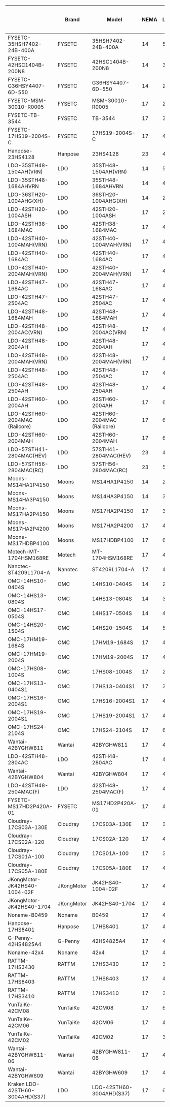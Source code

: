 |                               |Brand     |Model                     |NEMA|Body Length mm|Step Angle (deg)|Rated Current (A)|Torque (N-mm)|Inductance (mH)|Resistance (ohms)|Rotor Inertia (g-cm^2)|
|-------------------------------|----------|--------------------------|----|--------------|----------------|-----------------|-------------|---------------|-----------------|----------------------|
|FYSETC-35HSH7402-24B-400A      |FYSETC    |35HSH7402-24B-400A        |14  |51            |1.8             |1.5              |42           |5.5            |2.8              |48                    |
|FYSETC-42HSC1404B-200N8        |FYSETC    |42HSC1404B-200N8          |14  |34.5          |1.8             |0.4              |32           |38             |29               |40                    |
|FYSETC-G36HSY4407-6D-550       |FYSETC    |G36HSY4407-6D-550         |14  |20.5          |1.8             |0.5              |12           |10             |13               |15                    |
|FYSETC-MSM-30010-R0005         |FYSETC    |MSM-30010-R0005           |17  |20            |1.8             |1                |14           |3.6            |4.1              |                      |
|FYSETC-TB-3544                 |FYSETC    |TB-3544                   |17  |39            |1.8             |1.5              |50           |3.8            |1.8              |55                    |
|FYSETC-17HS19-2004S-C          |FYSETC    |17HS19-2004S-C            |17  |48            |1.8             |2                |59           |3              |1.4              |82                    |
|Hanpose-23HS4128               |Hanpose   |23HS4128                  |23  |41            |1.8             |2.8              |55           |1.4            |0.7              |120                   |
|LDO-35STH48-1504AH(VRN)        |LDO       |35STH48-1504AH(VRN)       |14  |52            |1.8             |1.5              |37           |3.8            |2.8              |51.8                  |
|LDO-35STH48-1684AHVRN          |LDO       |35STH48-1684AHVRN         |14  |48            |1.8             |1.68             |40           |2.8            |1.65             |49                    |
|LDO-36STH20-1004AHG(XH)        |LDO       |36STH20-1004AHG(XH)       |14  |20            |1.8             |1                |10           |1.6            |2.1              |16                    |
|LDO-42STH20-1004ASH            |LDO       |42STH20-1004ASH           |17  |20            |1.8             |1                |18           |7              |7.2              |21.4                  |
|LDO-42STH38-1684MAC            |LDO       |42STH38-1684MAC           |17  |40            |0.9             |1.68             |32           |3.2            |1.65             |54                    |
|LDO-42STH40-1004MAH(VRN)       |LDO       |42STH40-1004MAH(VRN)      |17  |40            |0.9             |1                |39           |11.5           |4.1              |62                    |
|LDO-42STH40-1684AC             |LDO       |42STH40-1684AC            |17  |40            |1.8             |1.68             |36           |3.6            |1.65             |54                    |
|LDO-42STH40-2004MAH(VRN)       |LDO       |42STH40-2004MAH(VRN)      |17  |40            |0.9             |2                |35           |2.8            |1.1              |71                    |
|LDO-42STH47-1684AC             |LDO       |42STH47-1684AC            |17  |48            |1.8             |1.68             |49           |2.8            |1.65             |68                    |
|LDO-42STH47-2504AC             |LDO       |42STH47-2504AC            |17  |48            |1.8             |2.5              |53.9         |1.8            |1.25             |68                    |
|LDO-42STH48-1684MAH            |LDO       |42STH48-1684MAH           |17  |48            |0.9             |1.68             |39           |2.8            |1.65             |68                    |
|LDO-42STH48-2004AC(VRN)        |LDO       |42STH48-2004AC(VRN)       |17  |48            |1.8             |2                |59           |3              |1.6              |85                    |
|LDO-42STH48-2004AH             |LDO       |42STH48-2004AH            |17  |48            |1.8             |2                |59           |3              |1.4              |68                    |
|LDO-42STH48-2004MAH(VRN)       |LDO       |42STH48-2004MAH(VRN)      |17  |48            |0.9             |2                |40           |2              |1.45             |68                    |
|LDO-42STH48-2504AC             |LDO       |42STH48-2504AC            |17  |48            |1.8             |2.5              |55           |1.5            |1.2              |84.5                  |
|LDO-42STH48-2504AH             |LDO       |42STH48-2504AH            |17  |48            |1.8             |2.5              |55           |1.5            |1.2              |84.5                  |
|LDO-42STH60-2004AH             |LDO       |42STH60-2004AH            |17  |60            |1.8             |2                |83           |3.3            |2                |102                   |
|LDO-42STH60-2004MAC (Railcore) |LDO       |42STH60-2004MAC (Railcore)|17  |60            |0.9             |2                |59           |3              |1.4              |120                   |
|LDO-42STH60-2004MAH            |LDO       |42STH60-2004MAH           |17  |60            |0.9             |2                |58.8         |3              |1.4              |120                   |
|LDO-57STH41-2804MAC(HEV)       |LDO       |57STH41-2804MAC(HEV)      |23  |41            |0.9             |2.8              |60           |1.4            |0.7              |120                   |
|LDO-57STH56-2804MAC(RC)        |LDO       |57STH56-2804MAC(RC)       |23  |56            |0.9             |2.8              |120          |3.4            |1.1              |305                   |
|Moons-MS14HA1P4150             |Moons     |MS14HA1P4150              |14  |27            |0.9             |1.5              |11           |1.8            |1.55             |12                    |
|Moons-MS14HA3P4150             |Moons     |MS14HA3P4150              |14  |36            |0.9             |1.5              |18           |2.2            |1.61             |20                    |
|Moons-MS17HA2P4150             |Moons     |MS17HA2P4150              |17  |39.8          |0.9             |1.5              |40           |5.4            |1.98             |57                    |
|Moons-MS17HA2P4200             |Moons     |MS17HA2P4200              |17  |40            |0.9             |2                |39           |2.8            |1.05             |57                    |
|Moons-MS17HDBP4100             |Moons     |MS17HDBP4100              |17  |63            |1.8             |1                |82           |14.6           |5.6              |123                   |
|Motech-MT-1704HSM168RE         |Motech    |MT-1704HSM168RE           |17  |48            |0.9             |1.68             |43           |2.8            |1.65             |68                    |
|Nanotec-ST4209L1704-A          |Nanotec   |ST4209L1704-A             |17  |48            |0.9             |1.68             |44           |5              |1.8              |68                    |
|OMC-14HS10-0404S               |OMC       |14HS10-0404S              |14  |26            |1.8             |0.4              |14           |30             |30               |12                    |
|OMC-14HS13-0804S               |OMC       |14HS13-0804S              |14  |34            |1.8             |0.8              |18           |10             |6.8              |14                    |
|OMC-14HS17-0504S               |OMC       |14HS17-0504S              |14  |42            |1.8             |0.5              |23           |26             |15               |18                    |
|OMC-14HS20-1504S               |OMC       |14HS20-1504S              |14  |52            |1.8             |1.5              |40           |3.8            |2.8              |54                    |
|OMC-17HM19-1684S               |OMC       |17HM19-1684S              |17  |48            |0.9             |1.68             |44           |4.1            |1.65             |68                    |
|OMC-17HM19-2004S               |OMC       |17HM19-2004S              |17  |48            |0.9             |2                |46           |4              |1.45             |82                    |
|OMC-17HS08-1004S               |OMC       |17HS08-1004S              |17  |20            |1.8             |1                |16           |3.7            |4.5              |22                    |
|OMC-17HS13-0404S1              |OMC       |17HS13-0404S1             |17  |34            |1.8             |0.4              |26           |37             |30               |38                    |
|OMC-17HS16-2004S1              |OMC       |17HS16-2004S1             |17  |40            |1.8             |2                |45           |2.6            |1.1              |54                    |
|OMC-17HS19-2004S1              |OMC       |17HS19-2004S1             |17  |48            |1.8             |2                |59           |3              |1.4              |82                    |
|OMC-17HS24-2104S               |OMC       |17HS24-2104S              |17  |60            |1.8             |2.1              |65           |3              |1.6              |148                   |
|Wantai-42BYGHW811              |Wantai    |42BYGHW811                |17  |48            |1.8             |2.5              |47           |1.8            |1.25             |68                    |
|LDO-42STH48-2804AC             |LDO       |42STH48-2804AC            |17  |48            |1.8             |2.8              |42           |0.6            |0.7              |84.5                  |
|Wantai-42BYGHW804              |Wantai    |42BYGHW804                |17  |48            |1.8             |1.2              |45           |5              |3                |68                    |
|LDO-42STH48-2504MAC(F)         |LDO       |42STH48-2504MAC(F)        |17  |48            |0.9             |2.5              |45           |1.5            |1.2              |85                    |
|FYSETC-MS17HD2P420A-01         |FYSETC    |MS17HD2P420A-01           |17  |40            |1.8             |2                |54           |3.1            |1.37             |57                    |
|Cloudray-17CS03A-130E          |Cloudray  |17CS03A-130E              |17  |34            |1.8             |1.3              |28           |2.8            |2.26             |41                    |
|Cloudray-17CS02A-120           |Cloudray  |17CS02A-120               |17  |40            |1.8             |1.2              |20           |5.1            |2.6              |57                    |
|Cloudray-17CS01A-100           |Cloudray  |17CS01A-100               |17  |34            |1.8             |1                |15           |1.89           |1.28             |41                    |
|Cloudray-17CS05A-180E          |Cloudray  |17CS05A-180E              |17  |48            |1.8             |1.8              |52           |5.8            |2.4              |82                    |
|JKongMotor-JK42HS40-1004-02F   |JKongMotor|JK42HS40-1004-02F         |17  |40            |1.8             |1                |42           |8.9            |3.9              |54                    |
|JKongMotor-JK42HS40-1704       |JKongMotor|JK42HS40-1704             |17  |40            |1.8             |1.7              |42           |2.3            |1.5              |54                    |
|Noname-B0459                   |Noname    |B0459                     |17  |47            |1.8             |2                |56           |1.9            |1.3              |82                    |
|Hanpose-17HS8401               |Hanpose   |17HS8401                  |17  |48            |1.8             |1.8              |52           |3.2            |1.8              |68                    |
|G-Penny-42HS4825A4             |G-Penny   |42HS4825A4                |17  |48            |1.8             |2.5              |50           |1.8            |1.6              |68                    |
|Noname-42x4                    |Noname    |42x4                      |17  |48            |1.8             |1.68             |44           |2.3            |1.65             |68                    |
|RATTM-17HS3430                 |RATTM     |17HS3430                  |17  |34            |1.8             |1.2              |28           |3.8            |2.3              |34                    |
|RATTM-17HS8403                 |RATTM     |17HS8403                  |17  |48            |1.8             |2.3              |46           |1.6            |1.2              |68                    |
|RATTM-17HS3410                 |RATTM     |17HS3410                  |17  |34            |1.8             |1.7              |28           |1.8            |1.2              |34                    |
|YunTaiKe-42CM08                |YunTaiKe  |42CM08                    |17  |60            |1.8             |2.5              |80           |2.4            |1                |110                   |
|YunTaiKe-42CM06                |YunTaiKe  |42CM06                    |17  |47            |1.8             |2.5              |60           |1.6            |0.9              |72                    |
|YunTaiKe-42CM02                |YunTaiKe  |42CM02                    |17  |33            |1.8             |1.5              |20           |1.4            |1.4              |35                    |
|Wantai-42BYGHW811-06           |Wantai    |42BYGHW811-06             |17  |48            |1.8             |2.5              |60           |1.75           |1                |68                    |
|Wantai-42BYGHW609              |Wantai    |42BYGHW609                |17  |40            |1.8             |1.7              |40           |2.8            |2                |54                    |
|Kraken LDO-42STH60-3004AHD(S37)|LDO       |LDO-42STH60-3004AHD(S37)  |17  |60            |1.8             |3                |120          |1.6            |1                |100                   |